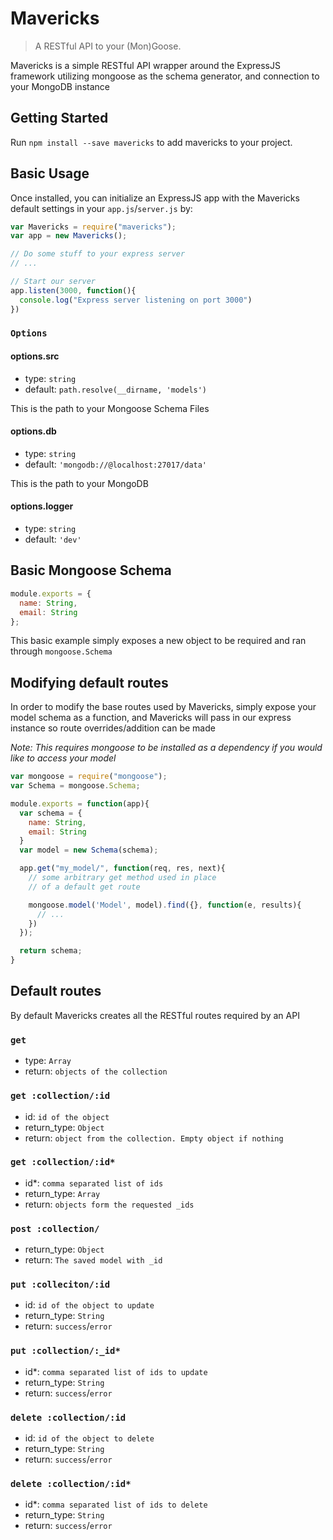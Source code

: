 # Mavericks

> A RESTful API to your (Mon)Goose.

Mavericks is a simple RESTful API wrapper around the ExpressJS framework utilizing mongoose as the schema generator, and connection to your MongoDB instance

## Getting Started

Run `npm install --save mavericks` to add mavericks to your project.

## Basic Usage

Once installed, you can initialize an ExpressJS app with the Mavericks default settings in your `app.js`/`server.js` by:

```js
var Mavericks = require("mavericks");
var app = new Mavericks();

// Do some stuff to your express server
// ...

// Start our server
app.listen(3000, function(){
  console.log("Express server listening on port 3000")
})
```

### `Options`

#### options.src
* type: `string`
* default: `path.resolve(__dirname, 'models')`

This is the path to your Mongoose Schema Files

#### options.db
* type: `string`
* default: `'mongodb://@localhost:27017/data'`

This is the path to your MongoDB

#### options.logger
* type: `string`
* default: `'dev'`

## Basic Mongoose Schema

```js
module.exports = {
  name: String,
  email: String
};
```

This basic example simply exposes a new object to be required and ran through `mongoose.Schema`

## Modifying default routes

In order to modify the base routes used by Mavericks, simply expose your model schema as a function, and Mavericks will pass in our express instance so route overrides/addition can be made

*Note: This requires mongoose to be installed as a dependency if you would like to access your model*

```js
var mongoose = require("mongoose");
var Schema = mongoose.Schema;

module.exports = function(app){
  var schema = {
    name: String,
    email: String
  }
  var model = new Schema(schema);

  app.get("my_model/", function(req, res, next){
    // some arbitrary get method used in place
    // of a default get route  

    mongoose.model('Model', model).find({}, function(e, results){
      // ...
    })
  });

  return schema;
}
```

## Default routes

By default Mavericks creates all the RESTful routes required by an API

### `get`
* type: `Array`
* return: `objects of the collection`

### `get :collection/:id`
* id: `id of the object`
* return_type: `Object`
* return: `object from the collection. Empty object if nothing`

### `get :collection/:id*`
* id*: `comma separated list of ids`
* return_type: `Array`
* return: `objects form the requested _ids`

### `post :collection/`
* return_type: `Object`
* return: `The saved model with _id`

### `put :colleciton/:id`
* id: `id of the object to update`
* return_type: `String`
* return: `success`/`error`

### `put :collection/:_id*`
* id*: `comma separated list of ids to update`
* return_type: `String`
* return: `success`/`error`

### `delete :collection/:id`
* id: `id of the object to delete`
* return_type: `String`
* return: `success`/`error`

### `delete :collection/:id*`
* id*: `comma separated list of ids to delete`
* return_type: `String`
* return: `success`/`error`
